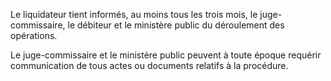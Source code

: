 Le liquidateur tient informés, au moins tous les trois mois, le juge-commissaire, le débiteur et le ministère public du déroulement des opérations.


Le juge-commissaire et le ministère public peuvent à toute époque requérir communication de tous actes ou documents relatifs à la procédure.


  

  

